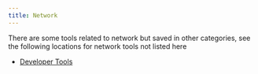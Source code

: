 ```yaml
---
title: Network
---
```


There are some tools related to network but saved in other categories, see the following locations for network tools not listed here

- [Developer Tools](../developer/README.md)
<!-- - [LearnWeb/tool](../../LearnWeb/tool) -->





